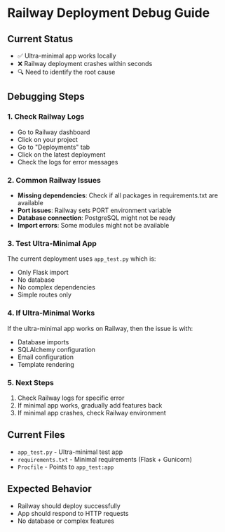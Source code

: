 # Railway Deployment Debug Guide

## Current Status
- ✅ Ultra-minimal app works locally
- ❌ Railway deployment crashes within seconds
- 🔍 Need to identify the root cause

## Debugging Steps

### 1. Check Railway Logs
- Go to Railway dashboard
- Click on your project
- Go to "Deployments" tab
- Click on the latest deployment
- Check the logs for error messages

### 2. Common Railway Issues
- **Missing dependencies**: Check if all packages in requirements.txt are available
- **Port issues**: Railway sets PORT environment variable
- **Database connection**: PostgreSQL might not be ready
- **Import errors**: Some modules might not be available

### 3. Test Ultra-Minimal App
The current deployment uses `app_test.py` which is:
- Only Flask import
- No database
- No complex dependencies
- Simple routes only

### 4. If Ultra-Minimal Works
If the ultra-minimal app works on Railway, then the issue is with:
- Database imports
- SQLAlchemy configuration
- Email configuration
- Template rendering

### 5. Next Steps
1. Check Railway logs for specific error
2. If minimal app works, gradually add features back
3. If minimal app crashes, check Railway environment

## Current Files
- `app_test.py` - Ultra-minimal test app
- `requirements.txt` - Minimal requirements (Flask + Gunicorn)
- `Procfile` - Points to `app_test:app`

## Expected Behavior
- Railway should deploy successfully
- App should respond to HTTP requests
- No database or complex features 